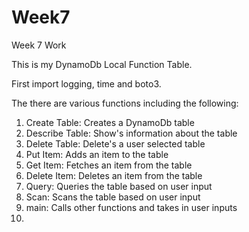 # Week7
Week 7 Work

This is my DynamoDb Local Function Table. 

First import logging, time and boto3.

The there are various functions including the following:

1. Create Table: Creates a DynamoDb table
2. Describe Table: Show's information about the table
3. Delete Table: Delete's a user selected table
4. Put Item: Adds an item to the table
5. Get Item: Fetches an item from the table
6. Delete Item: Deletes an item from the table
7. Query: Queries the table based on user input
8. Scan: Scans the table based on user input
9. main: Calls other functions and takes in user inputs
10. 
